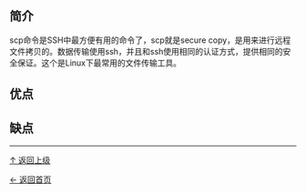
## 简介

scp命令是SSH中最方便有用的命令了，scp就是secure copy，是用来进行远程文件拷贝的。数据传输使用ssh，并且和ssh使用相同的认证方式，提供相同的安全保证。这个是Linux下最常用的文件传输工具。

## 优点

## 缺点


----
[↑ 返回上级](https://github.com/asin929/linux-software/blob/master/Network-Application/Network-Application.md)

[← 返回首页](https://github.com/asin929/linux-software)
